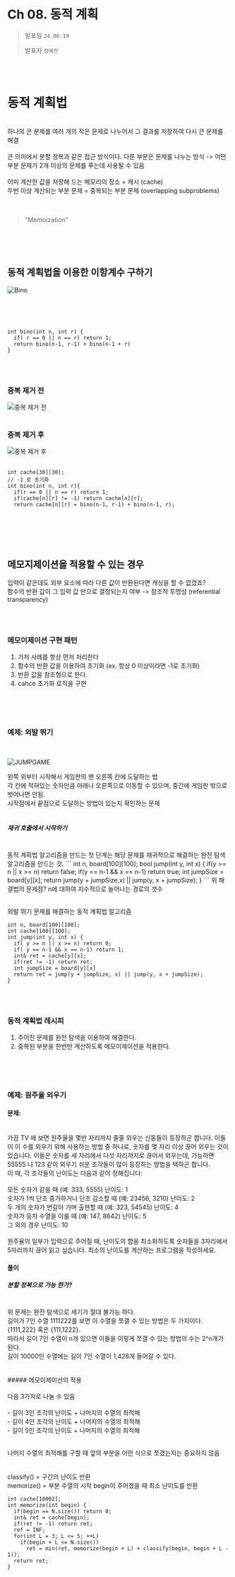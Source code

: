 # Ch 08. 동적 계획

> 발표일 `24.06.19`
>
> 발표자 `정예찬`

<br/>
<br/>

# 동적 계획법
<br/>
하나의 큰 문제를 여러 개의 작은 문제로 나누어서 그 결과를 저장하여 다시 큰 문제를 해결
<br/>
<br/>
큰 의미에서 분할 정복과 같은 접근 방식이다. 다른 부분은 문제를 나누는 방식 -> 어떤 부분 문제가 2개 이상의 문제를 푸는데 사용될 수 있음
<br/>
<br/>
이미 계산한 값을 저장해 드는 메모리의 장소 = 캐시 (cache)
<br/>
두번 이상 계산되는 부분 문제 = 중복되는 부분 문제 (overlapping subproblems)
<br/>
<br/><br/>

> "Memoization"

<br/><br/><br/>

## 동적 계획법을 이용한 이항계수 구하기
![Bino](https://github.com/AlmSmartDoctor/study-2024-06-advanced-algorithm/assets/168400038/22c85bc4-3871-4006-a795-bfb9f0bba06f)

<br/><br/><br/>

```
int bino(int n, int r) {
  if( r == 0 || n == r) return 1;
  return bino(n-1, r-1) + bino(n-1 + r)
}
```

<br/><br/>

### 중복 제거 전

![중복 제거 전](https://github.com/AlmSmartDoctor/study-2024-06-advanced-algorithm/assets/168400038/39154fa7-3f4c-4096-b0b5-bd6dc443d8dd)
<br/><br/>
### 중복 제거 후

![중복 제거 후](https://github.com/AlmSmartDoctor/study-2024-06-advanced-algorithm/assets/168400038/e32354a8-f866-499b-a278-eb453c374381)
<br/><br/>


```
int cache[30][30];
// -1 로 초기화
int bino(int n, int r){
  if(r == 0 || n == r) return 1;
  if(cache[n][r] != -1) return cache[n][r];
  return cache[n][r] = bino(n-1, r-1) + bino(n-1, r);
```

<br/><br/><br/><br/>

## 메모지제이션을 적용할 수 있는 경우

입력이 같은데도 외부 요소에 따라 다른 값이 반환된다면 캐싱을 할 수 없겠죠?
<br/>
함수의 반환 값이 그 입력 값 만으로 결정되는지 여부
-> 참조적 투명성 (referential transparency)

<br/>
<br/>

### 메모이제이션 구현 패턴

1. 기저 사례를 항상 먼저 처리한다
2. 함수의 반환 값을 이용하여 초기화 (ex. 항상 0 이상이라면 -1로 초기화)
3. 반환 값을 참조형으로 한다.
4. cahce 초기화 로직을 구현

<br/>
<br/>
<br/>

### 예제: 외발 뛰기
<br/>

![JUMPGAME](https://github.com/AlmSmartDoctor/study-2024-06-advanced-algorithm/assets/168400038/1701cca5-3838-4d42-b7d0-46b1323f3b49)
<br/>

왼쪽 위부터 시작해서 게임판의 맨 오른쪽 칸에 도달하는 법
<br/>
각 칸에 적혀있는 숫자만큼 아래나 오른쪽으로 이동할 수 있으며, 중간에 게임판 밖으로 벗어나면 안됨.
<br/>
시작점에서 끝점으로 도달하는 방법이 있는지 확인하는 문제
<br/>
<br/>

##### 재귀 호출에서 시작하기

<br/>
동적 계획법 알고리즘을 만드는 첫 단계는 해당 문제를 재귀적으로 해결하는 완전 탐색 알고리즘을 만드는 것.
```
int n, board[100][100];
bool jump(int y, int x) {
  if(y >= n || x >= n) return false;
  if(y == n-1 && x == n-1) return true;
  int jumpSize = board[y][x];
  return jump(y + jumpSize,x) || jump(y, x + jumpSize);
}
```
위 해결법의 문제점?
n에 대하여 지수적으로 늘어나는 경로의 갯수

<br/>
<br/>

외발 뛰기 문제를 해결하는 동적 계획법 알고리즘
```
int n, board[100][100];
int cache[100][100];
int jump(int y, int x) {
  if( y >= n || x >= n) return 0;
  if( y == n-1 && x == n-1) return 1;
  int& ret = cache[y][x];
  if(ret != -1) return ret;
  int jumpSize = board[y][x]
  return ret = jump(y + jumpSize, x) || jump(y, x + jumpSize);
}
```
<br/><br/>

### 동적 계획법 레시피

1. 주어진 문제를 완전 탐색을 이용하여 해결한다.
2. 중복된 부분을 한번만 계산하도록 메모이제이션을 적용한다.

<br/><br/><br/>

### 예제: 원주율 외우기

#### 문제:
<br/>
가끔 TV 에 보면 원주율을 몇만 자리까지 줄줄 외우는 신동들이 등장하곤 합니다. 이들이 이 수를 외우기 위해 사용하는 방법 중 하나로, 숫자를 몇 자리 이상 끊어 외우는 것이 있습니다. 이들은 숫자를 세 자리에서 다섯 자리까지로 끊어서 외우는데, 가능하면 55555 나 123 같이 외우기 쉬운 조각들이 많이 등장하는 방법을 택하곤 합니다.
<br/>
이 때, 각 조각들의 난이도는 다음과 같이 정해집니다:
<br/><br/>
모든 숫자가 같을 때 (예: 333, 5555) 난이도: 1
<br/>
숫자가 1씩 단조 증가하거나 단조 감소할 때 (예: 23456, 3210) 난이도: 2
<br/>
두 개의 숫자가 번갈아 가며 출현할 때 (예: 323, 54545) 난이도: 4
<br/>
숫자가 등차 수열을 이룰 때 (예: 147, 8642) 난이도: 5
<br/>
그 외의 경우 난이도: 10
<br/><br/>
원주율의 일부가 입력으로 주어질 때, 난이도의 합을 최소화하도록 숫자들을 3자리에서 5자리까지 끊어 읽고 싶습니다. 최소의 난이도를 계산하는 프로그램을 작성하세요.
<br/>

#### 풀이
##### 분할 정복으로 가능 한가?
<br/>
위 문제는 완전 탐색으로 세기가 절대 불가능 하다.
<br/>
길이가 7인 수열 1111222를 보면 이 수열을 쪼갤 수 있는 방법은 두 가지이다.
<br/>
{1111,222} 혹은 {111,1222}.
<br/>
따라서 길이 7인 수열이 n개 있으면 이들을 이렇게 쪼갤 수 있는 방법의 수는 2^n개가 된다.
<br/>
길이 10000인 수열에는 길이 7인 수열이 1,428개 들어갈 수 있다.
<br/>


<br/>
<br/>
##### 메모이제이션의 적용
<br/>
<br/>
다음 3가지로 나눌 수 있음
<br/><br/>
 - 길이 3인 조각의 난이도 + 나머지의 수열의 최적해
   <br/>
 - 길이 4인 조각의 난이도 + 나머지의 수열의 최적해
   <br/>
 - 길이 5인 조각의 난이도 + 나머지의 수열의 최적해
<br/><br/>

나머지 수열의 최적해를 구할 때 앞의 부분을 어떤 식으로 쪼갰는지는 중요하지 않음
<br/><br/><br/>
classify() = 구간의 난이도 반환
<br/>
memorize() = 부분 수열의 시작 begin이 주어졌을 때 최소 난이도를 반환
<br/>
```
int cache[10002];
int memorize(int begin) {
  if(begin == N.size()) return 0;
  int& ret = cache[begin];
  if(ret != -1) return ret;
  ref = INF;
  for(int L = 3; L <= 5; ++L)
    if(begin + L <= N.size())
      ret = min(ret, memorize(begin + L) + classify(begin, begin + L - 1));
  return ret;
}
```
<br/><br/><br/><br/><br/><br/><br/><br/><br/><br/><br/><br/><br/>



